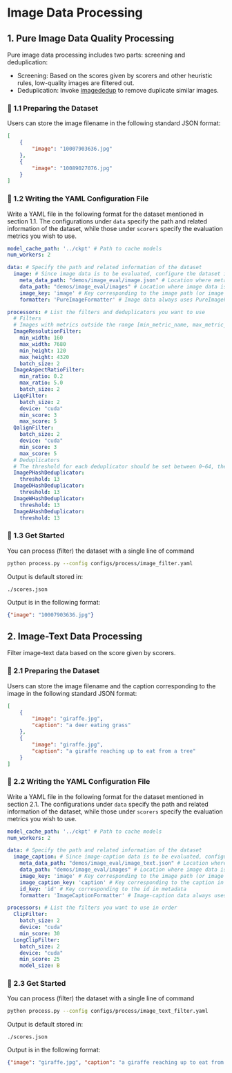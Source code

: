 # Image Data Processing

## 1. Pure Image Data Quality Processing
Pure image data processing includes two parts: screening and deduplication:
* Screening: Based on the scores given by scorers and other heuristic rules, low-quality images are filtered out.
* Deduplication: Invoke [imagededup](https://github.com/idealo/imagededup) to remove duplicate similar images.
### 👀 1.1 Preparing the Dataset
Users can store the image filename in the following standard JSON format:
```json
[
    {
        "image": "10007903636.jpg"
    },
    {
        "image": "10089027076.jpg"
    }
]
```

### 🌟 1.2 Writing the YAML Configuration File
Write a YAML file in the following format for the dataset mentioned in section 1.1. The configurations under `data` specify the path and related information of the dataset, while those under `scorers` specify the evaluation metrics you wish to use.
```yaml
model_cache_path: '../ckpt' # Path to cache models
num_workers: 2

data: # Specify the path and related information of the dataset
  image: # Since image data is to be evaluated, configure the dataset information under image
    meta_data_path: "demos/image_eval/image.json" # Location where metadata is stored
    data_path: "demos/image_eval/images" # Location where image data is stored
    image_key: 'image' # Key corresponding to the image path (or image name) in metadata
    formatter: 'PureImageFormatter' # Image data always uses PureImageFormatter

processors: # List the filters and deduplicators you want to use
  # Filters
  # Images with metrics outside the range [min_metric_name, max_metric_name] will be removed; if you do not want to set an upper limit for a metric's filter, then do not set max_metric_name in the YAML file; similarly for the lower limit
  ImageResolutionFilter:
    min_width: 160
    max_width: 7680
    min_height: 120
    max_height: 4320
    batch_size: 2
  ImageAspectRatioFilter:
    min_ratio: 0.2
    max_ratio: 5.0
    batch_size: 2
  LiqeFilter:
    batch_size: 2
    device: "cuda"
    min_score: 3
    max_score: 5
  QalignFilter:
    batch_size: 2
    device: "cuda"
    min_score: 3
    max_score: 5
  # Deduplicators
  # The threshold for each deduplicator should be set between 0~64, the lower the threshold, the stronger the filtering effect
  ImagePHashDeduplicator:
    threshold: 13  
  ImageDHashDeduplicator:
    threshold: 13 
  ImageWHashDeduplicator:
    threshold: 13 
  ImageAHashDeduplicator:
    threshold: 13 
```

### 💪 1.3 Get Started
You can process (filter) the dataset with a single line of command
```bash
python process.py --config configs/process/image_filter.yaml
```
Output is default stored in:
```
./scores.json
```
Output is in the following format:
```json
{"image": "10007903636.jpg"}
```

## 2. Image-Text Data Processing
Filter image-text data based on the score given by scorers.
### 👀 2.1 Preparing the Dataset
Users can store the image filename and the caption corresponding to the image in the following standard JSON format:

```json
[
    {
        "image": "giraffe.jpg",
        "caption": "a deer eating grass"
    },
    {
        "image": "giraffe.jpg",
        "caption": "a giraffe reaching up to eat from a tree"
    }
]
```

### 🌟 2.2 Writing the YAML Configuration File
Write a YAML file in the following format for the dataset mentioned in section 2.1. The configurations under `data` specify the path and related information of the dataset, while those under `scorers` specify the evaluation metrics you wish to use.
```yaml
model_cache_path: '../ckpt' # Path to cache models
num_workers: 2

data: # Specify the path and related information of the dataset
  image_caption: # Since image-caption data is to be evaluated, configure the dataset information under image_caption
    meta_data_path: "demos/image_eval/image_text.json" # Location where metadata is stored
    data_path: "demos/image_eval/images" # Location where image data is stored
    image_key: 'image' # Key corresponding to the image path (or image name) in metadata
    image_caption_key: 'caption' # Key corresponding to the caption in metadata
    id_key: 'id' # Key corresponding to the id in metadata
    formatter: 'ImageCaptionFormatter' # Image-caption data always uses ImageCaptionFormatter

processors: # List the filters you want to use in order
  ClipFilter:
    batch_size: 2
    device: "cuda"
    min_score: 30
  LongClipFilter:
    batch_size: 2
    device: "cuda"
    min_score: 25
    model_size: B
```

### 💪 2.3 Get Started
You can process (filter) the dataset with a single line of command
```bash
python process.py --config configs/process/image_text_filter.yaml
```
Output is default stored in:
```
./scores.json
```
Output is in the following format:
```json
{"image": "giraffe.jpg", "caption": "a giraffe reaching up to eat from a tree"}
```